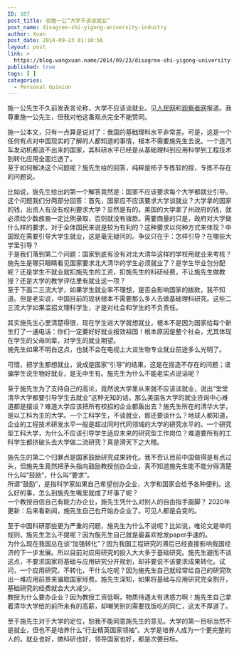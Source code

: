 ```yaml
---
ID: 107
post_title: 驳施一公“大学不该谈就业”
post_name: disagree-shi-yigong-university-industry
author: Xuan
post_date: 2014-09-23 01:10:56
layout: post
link: >
  https://blog.wangxuan.name/2014/09/23/disagree-shi-yigong-university-industry/
published: true
tags: [ ]
categories:
  - Personal Opinion
---
```

施一公先生不久前发表言论称，大学不应该谈就业。见[人民网](http://scitech.people.com.cn/n/2014/0917/c1057-25680153.html)和[观察者网](https://www.guancha.cn/ShiYiGong/2018_01_15_443174.shtml)报道。我尊重施一公先生，但我对他这番观点完全不能赞同。

施一公本文，只有一点算是说对了：我国的基础理科水平非常差。可是，这是一个任何有点对中国现实的了解的人都知道的事情，根本不需要施先生去说。一个连汽车发动机都造不出来的国家，其科研水平已经是从基础理科到应用科学到工程技术到转化应用全面烂透了。  
至于如何解决这个问题呢？施先生给的回答，纯粹是杮子专拣软的捏，专拣不存在的问题说。

比如说，施先生给出的第一个解答竟然是：国家不应该要求每个大学都就业引导。  
这个问题我们分两部分回答：首先，国家应不应该要求大学谈就业？大学拿的国家的钱，出资人有没有权利要求大学？显然是有的。美国的大学拿了州政府的钱，就必须给少数族裔一定比例录取，否则就没有拨款。需要商量的只是，政府对大学做什么样的要求，对于全体国民来说是较为有利的？这种要求以何种方式来体现？中国现在需要引导大学生就业，这是毫无疑问的。争议只在于：怎样引导？在哪些大学里引导？  
于是我们落到第二个问题：国家到底有没有对北大清华这样的学校用就业来考核？施先生是哪只眼睛看见国家要求北大清华的学生必须就业了？是学生毕业包分配呢？还是学生不就业就扣施先生的工资，扣施先生的科研经费，不让施先生做教授？还是大学的教学评估里有就业这一项？  
至于下面二三流大学，如果学生就业率不理想，是否会影响国家的拨款，我不知道。但是老实说，中国目前的现状根本不需要那么多人去做基础理科研究。这些二三流大学如果滥招文理科学生，才是对社会和学生的不负责任。

其实施先生心里清楚得很，现在学生进大学就想就业，根本不是因为国家给每个新生打了一通电话：你们一定要好好就业报效祖国！根本原因是整个社会，尤其体现在学生的父母同辈，对学生的就业期望。  
施先生如果不明白这点，也就不会在电视上大谈生物专业就业前途多么光明了。

可惜，把学生都想就业，说成是国家“引导”的结果，这是在捏造不存在的问题；诓骗学生说生物好就业，是无中生有。施先生为什么不能老实点说话呢？

至于施先生为了支持自己的高论，竟然说大学里从来就不应该谈就业，说出“堂堂清华大学都要引导学生去就业”这种无知的话。那么美国各大学的就业咨询中心难道都是摆设？难道大学应该把所有校招的企业都轰出去？施先生所在的清华大学，是以工科为主的大学。一个工科学生，不谈就业，那还要谈什么？地球人都知道，企业的工程技术研发水平一般是超过同时代同领域的大学的研究水平的。一个研究型工科大学，为什么不应该引导学生适应未来的研究型工作岗位？难道要所有的工科学生都挤破头去大学做二流研究？真是滑天下之大稽。

施先生的第二个归罪点是国家鼓励研究成果转化。我不否认目前中国做得是有点过头，但施先生竟然把矛头指向鼓励教授创办企业，真不知道施先生能不能分得清楚什么叫“鼓励”，什么叫“要求”。  
所谓“鼓励”，是指科学家如果自己希望创办企业，大学和国家会给予各种便利。这么好的事，怎么到施先生嘴里就成了坏事了呢？  
一个教授自信自己有能力办企业，施先生凭什么对别人的自由指手画脚？
2020年更新：后来看新闻，施先生自己也开始办企业了。可见人都是会变的。

至于中国科研那些更为严重的问题，施先生为什么不说呢？比如说，唯论文是举的规则，施先生怎么不提呢？因为施先生自己就是最喜欢抢发paper手速的。  
为什么现在我国总在谈“加强转化”？因为我国工程研究的滞后已经直接影响我国经济的下一步发展。所以目前对应用研究的投入大大多于基础研究。施先生避而不谈这点，不要求国家将基础与应用研究分开规划，却非要说不该要求成果转化。试问，一个应用研究，不转化，干什么吃呢？因为施先生自己就经常给自己的研究吹出一堆应用前景来骗取国家经费。施先生深知，如果将基础与应用研究完全割开，基础研究的经费就会大大减少。  
教授为什么要办企业？因为教授工资低啊，物质待遇太有诱惑力啊！施先生自己拿着清华大学给的前所未有的高薪，却嘲笑别的需要找饭吃的同仁，这太不厚道了。

至于施先生对于大学的定位，恕我不能同意施先生的意见。大学的第一目标当然不是就业，但也不是培养什么“行业精英国家领袖”。大学是培养人成为一个更完整的人的。就业也好，做科研也好，领导国家也好，都是次要目标。